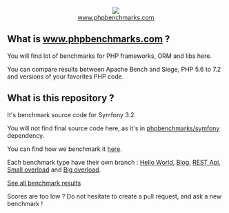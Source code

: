<p align="center">
  <img src="http://www.phpbenchmarks.com/images/logo_github.png">
  <br>
  <a href="http://www.phpbenchmarks.com" target="_blank">www.phpbenchmarks.com</a>
</p>

## What is www.phpbenchmarks.com ?

You will find lot of benchmarks for PHP frameworks, ORM and libs here.

You can compare results between Apache Bench and Siege, PHP 5.6 to 7.2 and versions of your favorites PHP code.

## What is this repository ?

It's benchmark source code for Symfony 3.2.

You will not find final source code here, as it's in [phpbenchmarks/symfony](https://github.com/phpbenchmarks/symfony/tree/1.0.0) dependency.

You can find how we benchmark it [here](http://www.phpbenchmarks.com/en/benchmark-protocol).

Each benchmark type have their own branch :
[Hello World](https://github.com/phpbenchmarks/symfony-3-2/tree/helloworld),
[Blog](https://github.com/phpbenchmarks/symfony-3-2/tree/blog),
[REST Api](https://github.com/phpbenchmarks/symfony-3-2/tree/restapi),
[Small overload](https://github.com/phpbenchmarks/symfony-3-2/tree/smalloverload)
and [Big overload](https://github.com/phpbenchmarks/symfony-3-2/tree/bigoverload).

[See all benchmark results](http://www.phpbenchmarks.com/en/benchmark/apache-bench/php-7.2/symfony-3.2.html)

Scores are too low ? Do not hesitate to create a pull request, and ask a new benchmark !
